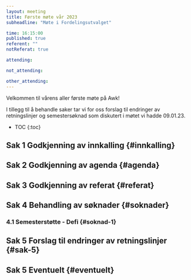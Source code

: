 ```yaml
---
layout: meeting
title: Første møte vår 2023
subheadline: "Møte i Fordelingsutvalget"

time: 16:15:00
published: true
referent: ""
notReferat: true

attending:

not_attending:

other_attending:
---
```


Velkommen til vårens aller første møte på Awk!

I tillegg til å behandle saker tar vi for oss forslag til endringer av retningslinjer og semestersøknad som diskutert i møtet vi hadde 09.01.23.

- TOC
  {:toc}

## Sak 1 Godkjenning av innkalling {#innkalling}

## Sak 2 Godkjenning av agenda {#agenda}

## Sak 3 Godkjenning av referat {#referat}

## Sak 4 Behandling av søknader {#soknader}

### 4.1 Semesterstøtte - Defi {#soknad-1}

## Sak 5 Forslag til endringer av retningslinjer {#sak-5}

## Sak 5 Eventuelt {#eventuelt}
